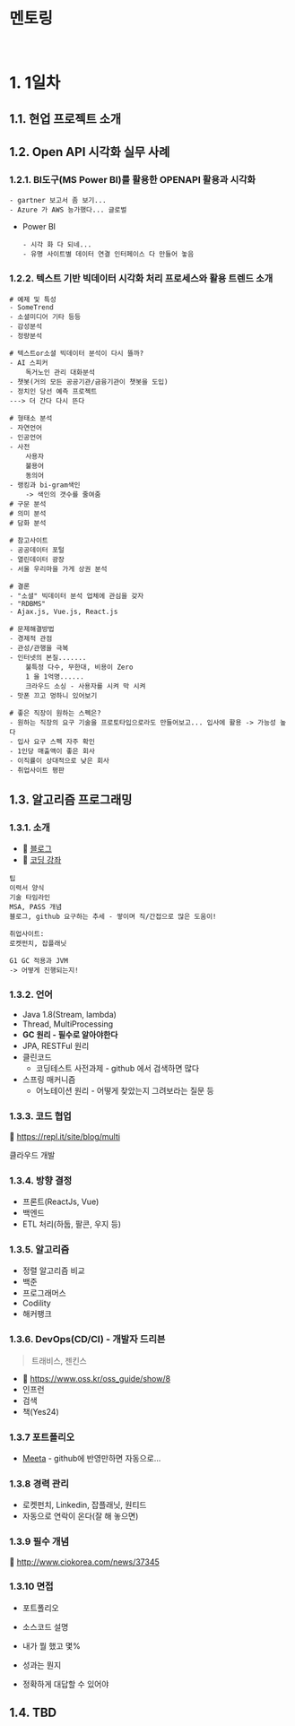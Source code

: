 <h1>멘토링</h1>
<br>

# 1. 1일차

## 1.1. 현업 프로젝트 소개



## 1.2. Open API 시각화 실무 사례

### 1.2.1. BI도구(MS Power BI)를 활용한 OPENAPI 활용과 시각화

```
- gartner 보고서 좀 보기...
- Azure 가 AWS 능가했다... 글로벌
```

- Power BI

  ```
  - 시각 화 다 되네...
  - 유명 사이트별 데이터 연결 인터페이스 다 만들어 놓음
  
  ```

### 1.2.2. 텍스트 기반 빅데이터 시각화 처리 프로세스와 활용 트렌드 소개

```
# 예제 및 특성
- SomeTrend
- 소셜미디어 기타 등등
- 감성분석
- 정량분석

# 텍스트or소셜 빅데이터 분석이 다시 뜰까?
- AI 스피커
 	독거노인 관리 대화분석
- 챗봇(거의 모든 공공기관/금융기관이 챗봇을 도입)
- 정치인 당선 예측 프로젝트
---> 더 간다 다시 뜬다

# 형태소 분석
- 자연언어
- 인공언어
- 사전
	사용자
	불용어
	동의어
- 랭킹과 bi-gram색인
	-> 색인의 갯수를 줄여줌
# 구문 분석
# 의미 분석
# 담화 분석

# 참고사이트
- 공공데이터 포털
- 열린데이터 광장
- 서울 우리마을 가게 상권 분석

# 결론
- "소셜" 빅데이터 분석 업체에 관심을 갖자
- "RDBMS" 
- Ajax.js, Vue.js, React.js

# 문제해결방법
- 경제적 관점
- 관성/관행을 극복
- 인터넷의 본질.......
	불특정 다수, 무한대, 비용이 Zero
	1 을 1억명......
	크라우드 소싱 - 사용자를 시켜 막 시켜
- 맛폰 끄고 멍하니 있어보기

# 좋은 직장이 원하는 스펙은?
- 원하는 직장의 요구 기술을 프로토타입으로라도 만들어보고... 입사에 활용 -> 가능성 높다
- 입사 요구 스펙 자주 확인
- 1인당 매출액이 좋은 회사
- 이직률이 상대적으로 낮은 회사
- 취업사이트 평판

```

## 1.3. 알고리즘 프로그래밍

### 1.3.1. 소개

- :link: [블로그](https://niceman.tistory.com)
- :link: ​[코딩 강좌](https://cutecoding.com)

```
팁
이력서 양식
기술 타임라인
MSA, PASS 개념
블로그, github 요구하는 추세 - 쌓이며 직/간접으로 많은 도움이!

취업사이트:
로켓펀치, 잡플래닛

G1 GC 적용과 JVM 
-> 어떻게 진행되는지!
```

### 1.3.2.  언어

- Java 1.8(Stream, lambda)
- Thread, MultiProcessing
- **GC 원리 - 필수로 알아야한다**
- JPA, RESTFul 원리
- 클린코드
  - 코딩테스트 사전과제 - github 에서 검색하면 많다
- 스프링 매커니즘
  - 어노테이션 원리 - 어떻게 찾았는지 그려보라는 질문 등

### 1.3.3. 코드 협업

:link: https://repl.it/site/blog/multi

클라우드 개발

### 1.3.4. 방향 결정

- 프론트(ReactJs, Vue)
- 백엔드
- ETL 처리(하둡, 팔콘, 우지 등)

### 1.3.5. 알고리즘

- 정렬 알고리즘 비교
- 백준
- 프로그래머스
- Codility
- 해커팽크

### 1.3.6. DevOps(CD/CI) - 개발자 드리븐

>  트래비스, 젠킨스

- :link: https://www.oss.kr/oss_guide/show/8
- 인프런
- 검색
- 책(Yes24)

### 1.3.7 포트폴리오

- [Meeta](https://meeta.io/developers) - github에 반영만하면 자동으로...

### 1.3.8 경력 관리

- 로켓펀치, Linkedin, 잡플래닛, 원티드
- 자동으로 연락이 온다(잘 해 놓으면)

### 1.3.9 필수 개념

:link: http://www.ciokorea.com/news/37345

### 1.3.10 면접

- 포트폴리오

- 소스코드 설명

- 내가 뭘 했고 몇%
- 성과는 뭔지
- 정확하게 대답할 수 있어야

## 1.4. TBD



